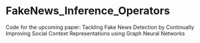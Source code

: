 # FakeNews_Inference_Operators
Code for the upcoming paper: Tackling Fake News Detection by Continually Improving Social Context Representations using Graph Neural Networks
